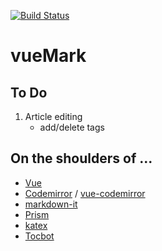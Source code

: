 [![Build Status](https://travis-ci.org/liao961120/viewMark.svg?branch=master)](https://travis-ci.org/liao961120/viewMark)

# vueMark

## To Do

1. Article editing
    - add/delete tags

## On the shoulders of ...

- [Vue](https://vuejs.org)
- [Codemirror](https://codemirror.net) / [vue-codemirror](https://github.com/surmon-china/vue-codemirror)
- [markdown-it](https://github.com/markdown-it/markdown-it)
- [Prism](https://github.com/PrismJS/prism)
- [katex](https://github.com/KaTeX/KaTeX)
- [Tocbot](https://github.com/tscanlin/tocbot)